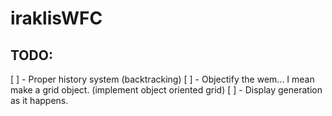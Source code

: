 # iraklisWFC

## TODO:
[ ] - Proper history system (backtracking)
[ ] - Objectify the wem... I mean make a grid object. (implement object oriented grid)
[ ] - Display generation as it happens.
